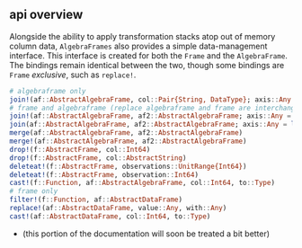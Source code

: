 ## api overview
Alongside the ability to apply transformation stacks atop out of memory column data, `AlgebraFrames` also provides a simple data-management interface. This interface is created for both the `Frame` and the `AlgebraFrame`. The bindings remain identical between the two, though some bindings are `Frame` *exclusive*, such as `replace!`.
```julia
# algebraframe only
join!(af::AbstractAlgebraFrame, col::Pair{String, DataType}; axis::Any = length(af.names))
# frame and algebraframe (replace algebraframe and frame are interchangeable below)
join!(af::AbstractAlgebraFrame, af2::AbstractAlgebraFrame; axis::Any = length(af.names))
join(af::AbstractAlgebraFrame, af2::AbstractAlgebraFrame; axis::Any = length(af.names))
merge(af::AbstractAlgebraFrame, af2::AbstractAlgebraFrame)
merge!(af::AbstractAlgebraFrame, af2::AbstractAlgebraFrame)
drop!(f::AbstractFrame, col::Int64)
drop!(f::AbstractFrame, col::AbstractString)
deleteat!(f::AbstractFrame, observations::UnitRange{Int64})
deleteat!(f::AbstractFrame, observation::Int64)
cast!(f::Function, af::AbstractAlgebraFrame, col::Int64, to::Type)
# frame only
filter!(f::Function, af::AbstractDataFrame)
replace!(af::AbstractDataFrame, value::Any, with::Any)
cast!(af::AbstractDataFrame, col::Int64, to::Type)
```
- (this portion of the documentation will soon be treated a bit better)

